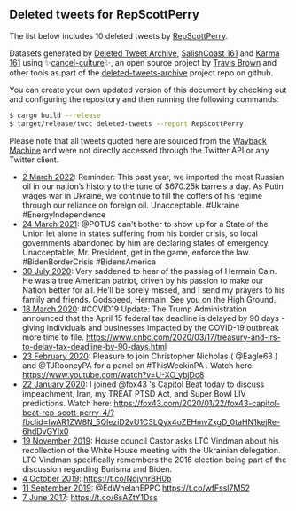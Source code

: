 ## Deleted tweets for RepScottPerry

The list below includes 10 deleted tweets by
[RepScottPerry](https://twitter.com/RepScottPerry).



Datasets generated by [Deleted Tweet Archive](https://twitter.com/deletedtweet161), [SalishCoast 161](https://twitter.com/SalishCoastA) and [Karma 161](https://twitter.com/KarmaOneSixOne) using ✨[cancel-culture](https://github.com/travisbrown/cancel-culture)✨, an open source project by [Travis Brown](https://twitter.com/travisbrown) and other tools as part of the [deleted-tweets-archive](https://github.com/salcoast/deleted-tweets-archive/) project repo on github.

You can create your own updated version of this document by checking out and configuring the
repository and then running the following commands:

```bash
$ cargo build --release
$ target/release/twcc deleted-tweets --report RepScottPerry
```

Please note that all tweets quoted here are sourced from the
[Wayback Machine](https://web.archive.org) and were not directly accessed through the Twitter API or
any Twitter client.

* [ 2 March 2022](https://web.archive.org/web/20220302195720/https://twitter.com/RepScottPerry/status/1499111445170110468): Reminder: This past year, we imported the most Russian oil in our nation’s history to the tune of $670.25k barrels a day. As Putin wages war in Ukraine, we continue to fill the coffers of his regime through our reliance on foreign oil. Unacceptable.  #Ukraine   #EnergyIndependence
* [24 March 2021](https://web.archive.org/web/20210324221526/https://twitter.com/RepScottPerry/status/1374847258529779714): @POTUS  can't bother to show up for a State of the Union let alone in states suffering from his border crisis, so local governments abandoned by him are declaring states of emergency. Unacceptable, Mr. President, get in the game, enforce the law.  #BidenBorderCrisis   #BidensAmerica
* [30 July 2020](https://web.archive.org/web/20200730214042/https://twitter.com/RepScottPerry/status/1288952656128618498): Very saddened to hear of the passing of Hermain Cain. He was a true American patriot, driven by his passion to make our Nation better for all. He’ll be sorely missed, and I send my prayers to his family and friends. Godspeed, Hermain.  See you on the High Ground.
* [18 March 2020](https://web.archive.org/web/20200318220527/https://twitter.com/RepScottPerry/status/1240387455091605505): #COVID19  Update: The Trump Administration announced that the April 15 federal tax deadline is delayed by 90 days - giving individuals and businesses impacted by the COVID-19 outbreak more time to file. https://www.cnbc.com/2020/03/17/treasury-and-irs-to-delay-tax-deadline-by-90-days.html
* [23 February 2020](https://web.archive.org/web/20200223210416/https://twitter.com/RepScottPerry/status/1231665992075489281): Pleasure to join Christopher Nicholas ( @Eagle63 ) and  @TJRooneyPA  for a panel on  #ThisWeekinPA . Watch here: https://www.youtube.com/watch?v=U-XO_ybjDc8
* [22 January 2020](https://web.archive.org/web/20200122225703/https://twitter.com/RepScottPerry/status/1220116008473628673): I joined  @fox43 's Capitol Beat today to discuss impeachment, Iran, my TREAT PTSD Act, and Super Bowl LIV predictions. Watch here: https://fox43.com/2020/01/22/fox43-capitol-beat-rep-scott-perry-4/?fbclid=IwAR1ZW8N_5QIeziD2vU1C3LQyx4oZEHmvZxgD_0taHN1kejRe-6hdDvGYIx0
* [19 November 2019](https://web.archive.org/web/20191119172007/https://twitter.com/RepScottPerry/status/1196839547809730560): House council Castor asks LTC Vindman about his recollection of the White House meeting with the Ukrainian delegation. LTC Vindman specifically remembers the 2016 election being part of the discussion regarding Burisma and Biden.
* [ 4 October 2019](https://web.archive.org/web/20191004015451/https://twitter.com/RepScottPerry/status/1179937897748815872): https://t.co/NojyhrBH0p
* [11 September 2019](https://web.archive.org/web/20190911150636/https://twitter.com/RepScottPerry/status/1171802227238932480): @EdWhelanEPPC https://t.co/wfFssl7M52
* [ 7 June 2017](https://web.archive.org/web/20170607132543/https://twitter.com/RepScottPerry/status/872444462143873024): https://t.co/6sAZtY1Dss
